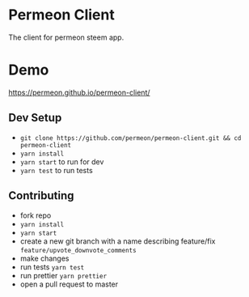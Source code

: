 # Permeon Client
The client for permeon steem app.

# Demo
https://permeon.github.io/permeon-client/


## Dev Setup
- `git clone https://github.com/permeon/permeon-client.git && cd permeon-client`
- `yarn install`
- `yarn start` to run for dev
- `yarn test` to run tests

## Contributing
- fork repo
- `yarn install`
- `yarn start`
- create a new git branch with a name describing feature/fix `feature/upvote_downvote_comments`
- make changes
- run tests `yarn test`
- run prettier `yarn prettier`
- open a pull request to master
